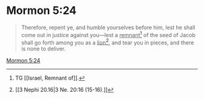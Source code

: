 # Mormon 5:24

> Therefore, repent ye, and humble yourselves before him, lest he shall come out in justice against you—lest a <u>remnant</u>[^a] of the seed of Jacob shall go forth among you as a <u>lion</u>[^b], and tear you in pieces, and there is none to deliver.

[Mormon 5:24](https://www.churchofjesuschrist.org/study/scriptures/bofm/morm/5?lang=eng&id=p24#p24)


[^a]: TG [[Israel, Remnant of]].
[^b]: [[3 Nephi 20.16|3 Ne. 20:16 (15-16).]]
